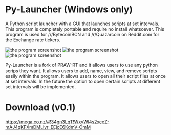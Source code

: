 Py-Launcher (Windows only)
===========

A Python script launcher with a GUI that launches scripts at set intervals. This program is completely portable and require no install whatsoever. This program is used for /r/BytecoinBCN and /r/Quazarcoin on Reddit.com for the Exchange rate tickers.


![the program screenshot](http://i.imgur.com/EbwTyx2.png?1) ![the program screenshot](http://i.imgur.com/pgqELxL.png?1) ![the program screenshot](http://i.imgur.com/K3XXpP9.png?1)

Py-Launcher is a fork of PRAW-RT and it allows users to use any python scrips they want. It allows users to add, name, view, and remove scripts easily within the program. It allows users to open all their script files at once at set intervals. In the future the option to open certain scripts at different set intervals will be implemented.

Download (v0.1)
=======
https://mega.co.nz/#!34gn3LqT!WxyWl4s2xceZ-mAJ4qKFXmDMLlvr_EEjcE6KdmV-OmM

